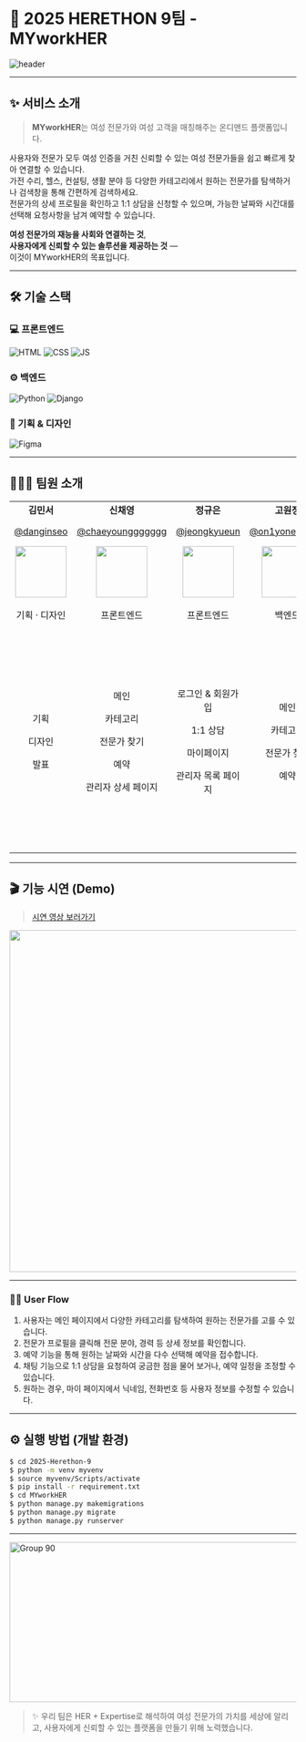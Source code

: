 # 🔧 2025 HERETHON 9팀 - MYworkHER

![header](https://capsule-render.vercel.app/api?type=waving&color=0:1369E3,50:2E5FEF,100:5A3DDF&height=300&section=header&text=MYworkHER&fontSize=55&fontAlignY=38&animation=fadeIn&desc=2025%20멋쟁이사자처럼%20여기톤%209팀&descAlignY=51&descAlign=57&fontColor=FFFFFF)

---

## ✨ 서비스 소개

> **MYworkHER**는 여성 전문가와 여성 고객을 매칭해주는 온디맨드 플랫폼입니다.

<!--
사용자는 가전 수리부터 헬스, 컨설팅, 생활 분야까지 다양한 여성 전문가를 쉽게 찾고 연결할 수 있습니다.<br>
원하는 카테고리에서 탐색하거나 검색창을 통해 전문가를 찾을 수 있습니다.<br>
전문가 상세 프로필을 확인하고, 1:1 상담을 할 수 있으며, 가능한 일자와 시간대를 선택하고 요청사항을 입력하여 예약 신청할 수 있습니다.

사용자는 가전 수리, 헬스, 컨설팅, 생활 분야까지 다양한 여성 전문가를 쉽고 빠르게 찾아 연결할 수 있습니다.<br>
원하는 카테고리를 탐색하거나 검색창을 통해 간편하게 전문가를 검색하세요.<br>
전문가의 상세 프로필을 확인한 후 1:1 상담을 신청할 수 있으며, 가능한 날짜와 시간대를 선택하고 요청사항을 남겨 예약을 진행할 수 있습니다.<br>
-->

사용자와 전문가 모두 여성 인증을 거친 신뢰할 수 있는 여성 전문가들을 쉽고 빠르게 찾아 연결할 수 있습니다.<br>
가전 수리, 헬스, 컨설팅, 생활 분야 등 다양한 카테고리에서 원하는 전문가를 탐색하거나 검색창을 통해 간편하게 검색하세요.<br>
전문가의 상세 프로필을 확인하고 1:1 상담을 신청할 수 있으며, 가능한 날짜와 시간대를 선택해 요청사항을 남겨 예약할 수 있습니다.<br>

<!--
사용자와 전문가 모두 여성 인증 절차를 거쳐, 안심하고 신뢰할 수 있는 여성 전문가를 쉽고 빠르게 찾아 연결할 수 있습니다.<br>
가전 수리, 헬스, 컨설팅, 생활 분야 등 다양한 카테고리에서 원하는 전문가를 탐색하거나 검색창을 통해 간편하게 검색하세요.<br>
전문가의 상세 프로필을 꼼꼼히 확인하고 1:1 상담을 신청할 수 있으며, 가능한 날짜와 시간대를 선택해 요청사항을 남겨 안전하게 예약할 수 있습니다.<br>
-->

**여성 전문가의 재능을 사회와 연결하는 것**,  
**사용자에게 신뢰할 수 있는 솔루션을 제공하는 것** —  
이것이 MYworkHER의 목표입니다.

---

## 🛠️ 기술 스택

### 💻 프론트엔드  
![HTML](https://img.shields.io/badge/html-E34F26?style=for-the-badge&logo=html5&logoColor=white)
![CSS](https://img.shields.io/badge/css-1572B6?style=for-the-badge&logo=css3&logoColor=white)
![JS](https://img.shields.io/badge/javascript-F7DF1E?style=for-the-badge&logo=javascript&logoColor=black)

### ⚙️ 백엔드  
![Python](https://img.shields.io/badge/python-3776AB?style=for-the-badge&logo=python&logoColor=white)
![Django](https://img.shields.io/badge/django-092E20?style=for-the-badge&logo=Django&logoColor=white)

### 🎨 기획 & 디자인  
![Figma](https://img.shields.io/badge/figma-F24E1E?style=for-the-badge&logo=figma&logoColor=white)

---

## 🧑‍🤝‍🧑 팀원 소개


<table border="0" cellspacing="0" cellpadding="5" width="100%">
  <tr>
    <td align="center"><b>김민서</b></td>
    <td align="center"><b>신채영</b></td>
    <td align="center"><b>정규은</b></td>
    <td align="center"><b>고원정</b></td>
    <td align="center"><b>고희주</b></td>
    <td align="center"><b>노진경</b></td>
  </tr>
  <tr>
    <td align="center">
      <a href="https://github.com/danginseo" target="_blank">@danginseo</a>
    </td>
    <td align="center">
      <a href="https://github.com/chaeyounggggggg" target="_blank">@chaeyounggggggg</a>
    </td>
    <td align="center">
      <a href="https://github.com/jeongkyueun" target="_blank">@jeongkyueun</a>
    </td>
    <td align="center">
      <a href="https://github.com/on1yoneprivate" target="_blank">@on1yoneprivate</a>
    </td>
    <td align="center">
      <a href="https://github.com/HeejuKo" target="_blank">@HeejuKo</a>
    </td>
    <td align="center">
      <a href="https://github.com/yeon-yeon1" target="_blank">@yeon-yeon1</a>
    </td>
  </tr>
  <tr>
    <td align="center">
      <img src="https://github.com/user-attachments/assets/4beedd9c-55cd-48a3-b0e4-ef13eb0b8eca" width="90px" />
    </td>
    <td align="center">
      <img src="https://github.com/user-attachments/assets/0d5f1cf6-d3be-4fb1-99e2-4aee54498ce0" width="90px" />
    </td>
    <td align="center">
      <img src="https://github.com/user-attachments/assets/8623ffa4-5b5d-4eb0-bc16-fdf24d8b6a13" width="90px" />
    </td>
    <td align="center">
      <img src="https://github.com/user-attachments/assets/fd9a02fd-23d3-453f-9b78-127abba2302a" width="90px" />
    </td>
    <td align="center">
      <img src="https://github.com/user-attachments/assets/fea3aac9-882d-497a-bdfb-bf0bffe485c3" width="90px"/>
    </td>
    <td align="center">
      <img alt="image" src="https://github.com/user-attachments/assets/c4c2c473-63a7-47af-9679-0524c86d5107" width="90px" />
    </td>
  </tr>
  <tr>
    <td align="center">기획 · 디자인</td>
    <td align="center">프론트엔드</td>
    <td align="center">프론트엔드</td>
    <td align="center">백엔드</td>
    <td align="center">백엔드</td>
    <td align="center">프론트엔드 · 총괄</td>
  </tr>
  <tr>
    <td align="center">
      <p>기획</p><p>디자인</p><p>발표</p>
    </td>
    <td align="center">
      <p>메인</p><p>카테고리</p><p>전문가 찾기</p><p>예약</p><p>관리자 상세 페이지</p>
    </td>
    <td align="center">
      <p>로그인 & 회원가입</p><p>1:1 상담</p><p>마이페이지</p><p>관리자 목록 페이지</p>
    </td>
    <td align="center">
      <p>메인</p><p>카테고리</p><p>전문가 찾기</p><p>예약</p>
    </td>
    <td align="center">
      <p>로그인 & 회원가입</p><p>1:1 상담</p><p>마이페이지</p><p>관리자 페이지</p><p>메인</p><p>카테고리</p><p>전문가 찾기</p><p>예약</p>
    </td>
    <td align="center">
      <p>메인</p><p>카테고리</p><p>전문가 찾기</p><p>예약</p><p>회원가입</p><p>1:1 상담</p><p>마이페이지</p><p>관리자 페이지</p>
    </td>
  </tr>
</table>

---
<!--
## 📁 폴더 구조

<details>
<summary>클릭해서 보기</summary>
  

  ```
  📂 2025-HERETHON-9/
  ├── .github/
  ├── MYworkHER/
  │   ├── accounts/
  │   │   ├── __pycache__/
  │   │   ├── migrations/
  │   │   │   ├── __pycache__/
  │   │   │   ├── __init__.py  
  │   │   │   └── 0001_initial.py
  │   │   ├── templates/
  │   │   ├── __init__.py
  │   │   ├── admin.py
  │   │   ├── apps.py
  │   │   ├── forms.py
  │   │   ├── models.py
  │   │   ├── tests.py
  │   │   ├── urls.py
  │   │   └── views.py
  │   ├── chats/
  │   │   ├── __pycache__/
  │   │   ├── migrations/
  │   │   ├── templates/
  │   │   └── templatetags/
  │   ├── experts/
  │   ├── matching/
  │   ├── media/   
  │   ├── myadmin/
  │   ├── MYworkHER/
  │   ├── pages/
  │   ├── static/
  │   └── templates/components/
  ├── db.sqlite3
  ├── manage.py
  ├── venv/
  ├── .gitignore
  ├── README.md
  └── requirement.txt

  ```
</details>

---
-->


## 🎬 기능 시연 (Demo)

> [시연 영상 보러가기](https://www.youtube.com/watch?v=dummy-link)

<img src="https://i.ibb.co/album/demo-gif.gif" width="600px" />

---


### 👩‍💼 User Flow

1. 사용자는 메인 페이지에서 다양한 카테고리를 탐색하여 원하는 전문가를 고를 수 있습니다.
2. 전문가 프로필을 클릭해 전문 분야, 경력 등 상세 정보를 확인합니다.
3. 예약 기능을 통해 원하는 날짜와 시간을 다수 선택해 예약을 접수합니다.
4. 채팅 기능으로 1:1 상담을 요청하여 궁금한 점을 물어 보거나, 예약 일정을 조정할 수 있습니다.
5. 원하는 경우, 마이 페이지에서 닉네임, 전화번호 등 사용자 정보를 수정할 수 있습니다.

---
## ⚙️ 실행 방법 (개발 환경)

```bash
$ cd 2025-Herethon-9
$ python -m venv myvenv
$ source myvenv/Scripts/activate
$ pip install -r requirement.txt
$ cd MYworkHER
$ python manage.py makemigrations
$ python manage.py migrate
$ python manage.py runserver
```

---
<img width="1440" height="281" alt="Group 90" src="https://github.com/user-attachments/assets/38426af7-8c65-4a0a-94aa-db0bbc142ce0" />


> ✨ 우리 팀은 HER + Expertise로 해석하여 여성 전문가의 가치를 세상에 알리고, 사용자에게 신뢰할 수 있는 플랫폼을 만들기 위해 노력했습니다.
